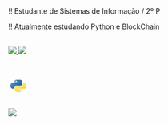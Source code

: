 ##
‼ Estudante de Sistemas de Informação / 2º P

‼ Atualmente estudando Python e BlockChain


##
<div>
<a href="https://github.com/0JUARA">
<img height="180em" src="https://github-readme-stats.vercel.app/api?username=0JUARA&show_icons=true&theme=gotham&include_all_commits=true&count_private=true"/>
<img height="180em" src="https://github-readme-stats.vercel.app/api/top-langs/?username=0JUARA&layout=compact&langs_count=7&theme=gotham"/>
</div>
	
##
	
<div>
<div style="display: inline_block"><br>
<img align="center" alt="Rafa-Python" height="30" width="40" src="https://raw.githubusercontent.com/devicons/devicon/master/icons/python/python-original.svg">
</div>

##

<div> 
<a href="https://www.linkedin.com/in/thiago-araujo-5870a321a/" target="_blank"><img src="https://img.shields.io/badge/-LinkedIn-%230077B5?style=for-the-badge&logo=linkedin&logoColor=white" target="_blank"></a> 
</div>
	
##

<div>

</div>
	
	
